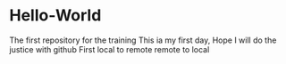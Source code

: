 # Hello-World
The first repository for the training
This ia my first day, Hope I will do the justice with github
First local to remote
remote to local
